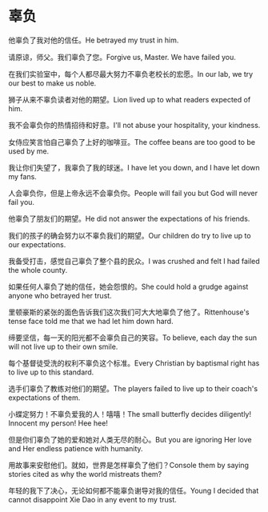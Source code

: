 # 辜负

<p><span class="chinese">他辜负了我对他的信任。</span><span class="english">He betrayed my trust in him.</span></p>

<p><span class="chinese">请原谅，师父。我们辜负了您。</span><span class="english">Forgive us, Master. We have failed you.</span></p>

<p><span class="chinese">在我们实验室中，每个人都尽最大努力不辜负老校长的宏愿。</span><span class="english">In our lab, we try our best to make us noble.</span></p>

<p><span class="chinese">狮子从来不辜负读者对他的期望。</span><span class="english">Lion lived up to what readers expected of him.</span></p>

<p><span class="chinese">我不会辜负你的热情招待和好意。</span><span class="english">I'll not abuse your hospitality, your kindness.</span></p>

<p><span class="chinese">女侍应笑言怕自己辜负了上好的咖啡豆。</span><span class="english">The coffee beans are too good to be used by me.</span></p>

<p><span class="chinese">我让你们失望了，我辜负了我的球迷。</span><span class="english">I have let you down, and I have let down my fans.</span></p>

<p><span class="chinese">人会辜负你，但是上帝永远不会辜负你。</span><span class="english">People will fail you but God will never fail you.</span></p>

<p><span class="chinese">他辜负了朋友们的期望。</span><span class="english">He did not answer the expectations of his friends.</span></p>

<p><span class="chinese">我们的孩子的确会努力以不辜负我们的期望。</span><span class="english">Our children do try to live up to our expectations.</span></p>

<p><span class="chinese">我备受打击，感觉自己辜负了整个县的民众。</span><span class="english">I was crushed and felt I had failed the whole county.</span></p>

<p><span class="chinese">如果任何人辜负了她的信任，她会怨恨的。</span><span class="english">She could hold a grudge against anyone who betrayed her trust.</span></p>

<p><span class="chinese">里顿豪斯的紧张的面色告诉我们这次我们可大大地辜负了他了。</span><span class="english">Rittenhouse's tense face told me that we had let him down hard.</span></p>

<p><span class="chinese">缔要坚信，每一天的阳光都不会辜负自己的笑容。</span><span class="english">To believe, each day the sun will not live up to their own smile.</span></p>

<p><span class="chinese">每个基督徒受洗的权利不辜负这个标准。</span><span class="english">Every Christian by baptismal right has to live up to this standard.</span></p>

<p><span class="chinese">选手们辜负了教练对他们的期望。</span><span class="english">The players failed to live up to their coach's expectations of them.</span></p>

<p><span class="chinese">小蝶定努力！不辜负爱我的人！嘻嘻！</span><span class="english">The small butterfly decides diligently! Innocent my person! Hee hee!</span></p>

<p><span class="chinese">但是你们辜负了她的爱和她对人类无尽的耐心。</span><span class="english">But you are ignoring Her love and Her endless patience with humanity.</span></p>

<p><span class="chinese">用故事来安慰他们。就如，世界是怎样辜负了他们？</span><span class="english">Console them by saying stories cited as why the world mistreats them?</span></p>

<p><span class="chinese">年轻的我下了决心，无论如何都不能辜负谢导对我的信任。</span><span class="english">Young I decided that cannot disappoint Xie Dao in any event to my trust.</span></p>

